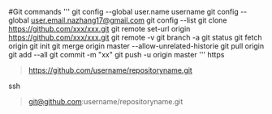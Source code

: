 #Git commands
'''
git config --global user.name username
git config --global user.email.nazhang17@gmail.com
git config --list
git clone https://github.com/xxx/xxx.git
git remote set-url origin https://github.com/xxx/xxx.git
git remote -v
git branch -a
git status
git fetch origin
git init
git merge origin master --allow-unrelated-historie
git pull origin
git add --all
git commit -m "xx"
git push -u origin master
'''
https
>https://github.com/username/repositoryname.git

ssh
>git@github.com:username/repositoryname.git
